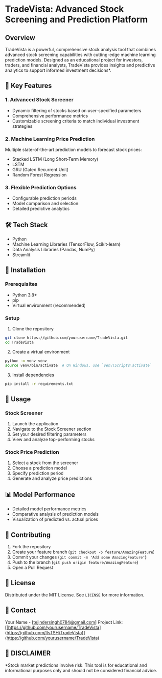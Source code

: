 # TradeVista: Advanced Stock Screening and Prediction Platform

## Overview

TradeVista is a powerful, comprehensive stock analysis tool that combines advanced stock screening capabilities with cutting-edge machine learning prediction models. Designed as an educational project for investors, traders, and financial analysts, TradeVista provides insights and predictive analytics to support informed investment decisions*.

## 🚀 Key Features

### 1. Advanced Stock Screener
- Dynamic filtering of stocks based on user-specified parameters
- Comprehensive performance metrics
- Customizable screening criteria to match individual investment strategies

### 2. Machine Learning Price Prediction
Multiple state-of-the-art prediction models to forecast stock prices:
- Stacked LSTM (Long Short-Term Memory)
- LSTM
- GRU (Gated Recurrent Unit)
- Random Forest Regression

### 3. Flexible Prediction Options
- Configurable prediction periods
- Model comparison and selection
- Detailed predictive analytics

## 🛠 Tech Stack
- Python
- Machine Learning Libraries (TensorFlow, Scikit-learn)
- Data Analysis Libraries (Pandas, NumPy)
- Streamlit

## 🔧 Installation

### Prerequisites
- Python 3.8+
- pip
- Virtual environment (recommended)

### Setup
1. Clone the repository
```bash
git clone https://github.com/yourusername/TradeVista.git
cd TradeVista
```

2. Create a virtual environment
```bash
python -m venv venv
source venv/bin/activate  # On Windows, use `venv\Scripts\activate`
```

3. Install dependencies
```bash
pip install -r requirements.txt
```

## 🚀 Usage

### Stock Screener
1. Launch the application
2. Navigate to the Stock Screener section
3. Set your desired filtering parameters
4. View and analyze top-performing stocks

### Stock Price Prediction
1. Select a stock from the screener
2. Choose a prediction model
3. Specify prediction period
4. Generate and analyze price predictions

## 📊 Model Performance
- Detailed model performance metrics
- Comparative analysis of prediction models
- Visualization of predicted vs. actual prices

## 🤝 Contributing
1. Fork the repository
2. Create your feature branch (`git checkout -b feature/AmazingFeature`)
3. Commit your changes (`git commit -m 'Add some AmazingFeature'`)
4. Push to the branch (`git push origin feature/AmazingFeature`)
5. Open a Pull Request

## 📝 License
Distributed under the MIT License. See `LICENSE` for more information.

## 🔗 Contact
Your Name - [tejindersingh0784@gmail.com]
Project Link: [[https://github.com/yourusername/TradeVista](https://github.com/ItsTSH/TradeVista)](https://github.com/yourusername/TradeVista)

## 🚨 DISCLAIMER
*Stock market predictions involve risk. This tool is for educational and informational purposes only and should not be considered financial advice.
